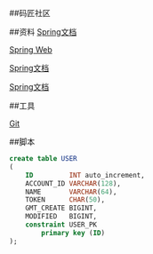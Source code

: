 ##码匠社区

##资料
[Spring文档](https://spring.io/guides)

[Spring Web](https://spring.io/guides/gs/serving-web-content/)

[Spring文档](https://docs.github.com/cn/developers/apps/creating-an-oauth-app)

[Spring文档](https://spring.io/guides)

##工具

[Git](https://git-scm.com/downloads)

##脚本
```sql
create table USER
(
    ID         INT auto_increment,
    ACCOUNT_ID VARCHAR(128),
    NAME       VARCHAR(64),
    TOKEN      CHAR(50),
    GMT_CREATE BIGINT,
    MODIFIED   BIGINT,
    constraint USER_PK
        primary key (ID)
);

```